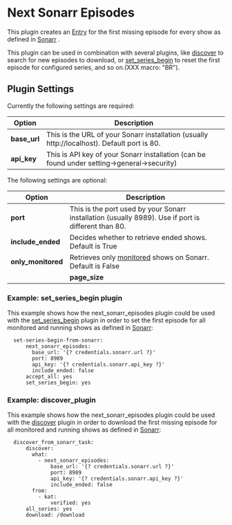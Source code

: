 # Next Sonarr Episodes
This plugin creates an [Entry](/Entry) for the first missing episode for every show as defined in [Sonarr](http://sonarr.tv) .

This plugin can be used in combination with several plugins, like [discover](/Plugins/discover) to search for new episodes to download, or [set_series_begin](/Plugins/set_series_begin) to reset the first episode for configured series, and so on.(XXX macro: "BR").

## Plugin Settings
Currently the following settings are required:


|  Option  |  Description  |
| --- | --- |
| **base_url** | This is the URL of your Sonarr installation (usually http://localhost). Default port is 80.  |
| **api_key** | This is API key of your Sonarr installation (can be found under setting->general->security)   |

The following settings are optional:


|  Option  |  Description  |
| --- | --- |
| **port** | This is the port used by your Sonarr installation (usually 8989). Use if port is different than 80.  |
| **include_ended** |  Decides whether to retrieve ended shows. Default is True  |
| **only_monitored** |  Retrieves only [monitored](https://github.com/Sonarr/Sonarr/wiki/Monitoring-Series-and-Episodes) shows on Sonarr. Default is False  |
||**page_size**|| Defines the number of results to be retunred with every page of the API request. Set to 50 by default. Can be changed in order to resolve performance issues.

### Example: set_series_begin plugin
This example shows how the next_sonarr_episodes plugin could be used with the [set_series_begin](/Plugins/set_series_begin) plugin in order to set the first episode for all monitored and running shows as defined in [Sonarr](http://sonarr.tv):

```
  set-series-begin-from-sonarr:
      next_sonarr_episodes:
        base_url: '{? credentials.sonarr.url ?}'
        port: 8989
        api_key: '{? credentials.sonarr.api_key ?}'
        include_ended: false
      accept_all: yes
      set_series_begin: yes
```

### Example: discover_plugin

This example shows how the next_sonarr_episodes plugin could be used with the [discover](/Plugins/discover) plugin in order to download the first missing episode for all monitored and running shows as defined in [Sonarr](http://sonarr.tv):

```
  discover_from_sonarr_task:
      discover:
        what:
          - next_sonarr_episodes:
              base_url: '{? credentials.sonarr.url ?}'
              port: 8989
              api_key: '{? credentials.sonarr.api_key ?}'
              include_ended: false
        from:
          - kat:
              verified: yes
      all_series: yes
      download: /download
```